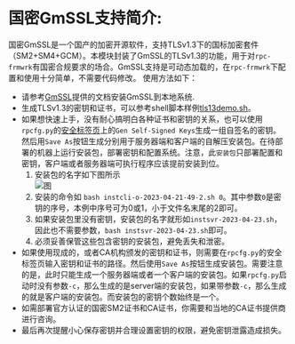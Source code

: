 # 国密GmSSL支持简介:
国密GmSSL是一个国产的加密开源软件，支持TLSv1.3下的国标加密套件（SM2+SM4+GCM）。本模块封装了GmSSL的TLSv1.3的功能，用于对`rpc-frmwrk`有国密合规要求的场合。GmSSL支持是可动态加载的，在`rpc-frmwrk`下配置和使用十分简单，不需要代码修改。
使用方法如下：
 * 请参考[GmSSL](https://github.com/guanzhi/GmSSL)提供的文档安装GmSSL到本地系统.
 * 生成TLSv1.3的密钥和证书，可以参考shell脚本样例[tls13demo.sh](https://github.com/guanzhi/GmSSL/blob/master/demos/scripts/tls13demo.sh)。
 * 如果想快速上手，没有耐心搞明白各种证书和密钥的关系，也可以使用`rpcfg.py`的[安全标签页](https://github.com/zhiming99/rpc-frmwrk/blob/master/pics/rpcfg2.png)上的`Gen Self-Signed Keys`生成一组自签名的密钥。然后用`Save As`按钮生成分别用于服务器端和客户端的自解压安装包。在待部署的机器上运行安装包，部署密钥和配置系统。注意，此`安装包`只部署配置和密钥，客户端或者服务器端可执行程序应该提前安装到位。
    1) 安装包的名字如下图所示   
       ![图](https://github.com/zhiming99/rpc-frmwrk/blob/master/pics/installer-name.png)
    2) 安装的命令如 `bash instcli-o-2023-04-21-49-2.sh 0`。其中参数`0`是密钥的序号，本例中序号可为0或1，小于文件名末尾的2即可。
    3) 如果安装包里没有密钥，安装包的名字就形如`instsvr-2023-04-23.sh`，因此也不需要参数，`bash instsvr-2023-04-23.sh`即可。
    4) 必须妥善保管这些包含密钥的安装包，避免丢失和泄密。
 * 如果使用现成的，或者CA机构颁发的密钥和证书，则需要在`rpcfg.py`的安全标签页输入密钥和证书的路径。然后使用`Save As`按钮生成安装包。需要注意的是，此时只能生成一个服务器端或者一个客户端的安装包。如果`rpcfg.py`启动时没有参数`-c`，那么生成的是server端的安装包，如果带参数`-c`，那么生成的就是客户端的安装包。而安装包的密钥个数始终是一个。
 * 如需部署官方认证的国密SM2证书和CA证书，你需要和当地的CA证书提供商进行咨询。
 * 最后再次提醒小心保存密钥并合理设置密钥的权限，避免密钥泄露造成损失。

